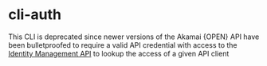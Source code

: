 # cli-auth

This CLI is deprecated since newer versions of the Akamai {OPEN} API have been bulletproofed to require a valid API credential with access to the [Identity Management API](https://developer.akamai.com/api/core_features/identity_management/v1.html#getcredential) to lookup the access of a given API client 

